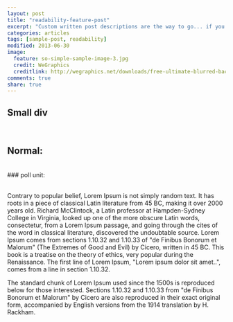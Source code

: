 ```yaml
---
layout: post
title: "readability-feature-post"
excerpt: "Custom written post descriptions are the way to go... if you're not lazy."
categories: articles
tags: [sample-post, readability]
modified: 2013-06-30
image:
  feature: so-simple-sample-image-3.jpg
  credit: WeGraphics
  creditlink: http://wegraphics.net/downloads/free-ultimate-blurred-background-pack/
comments: true
share: true
---
```

## Small div
<div class="apester-media" id="small-div-for-test" data-media-id="5a48ce0132bf270001284512"></div><script async src="https://storage.googleapis.com/apester-staging/sdk/pe/core.min.js"></script>
<br>

## Normal:
<div class="apester-media" data-media-id="5a48ce0132bf270001284512"></div><script async src="https://storage.googleapis.com/apester-staging/sdk/pe/core.min.js"></script>
<br>
### poll unit:
<br>
<div class="apester-media" data-media-id="5a3fc6087c38e700016795ce" height="600"></div><script async src="https://storage.googleapis.com/apester-staging/sdk/pe/core.min.js"></script>
<br>

Contrary to popular belief, Lorem Ipsum is not simply random text. It has roots in a piece of classical Latin literature from 45 BC, making it over 2000 years old. Richard McClintock, a Latin professor at Hampden-Sydney College in Virginia, looked up one of the more obscure Latin words, consectetur, from a Lorem Ipsum passage, and going through the cites of the word in classical literature, discovered the undoubtable source. Lorem Ipsum comes from sections 1.10.32 and 1.10.33 of "de Finibus Bonorum et Malorum" (The Extremes of Good and Evil) by Cicero, written in 45 BC. This book is a treatise on the theory of ethics, very popular during the Renaissance. The first line of Lorem Ipsum, "Lorem ipsum dolor sit amet..", comes from a line in section 1.10.32.

The standard chunk of Lorem Ipsum used since the 1500s is reproduced below for those interested. Sections 1.10.32 and 1.10.33 from "de Finibus Bonorum et Malorum" by Cicero are also reproduced in their exact original form, accompanied by English versions from the 1914 translation by H. Rackham.
